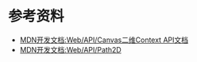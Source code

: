 # 参考资料

- [MDN开发文档:Web/API/Canvas二维Context API文档](https://developer.mozilla.org/zh-CN/docs/Web/API/CanvasRenderingContext2D)
- [MDN开发文档:Web/API/Path2D](https://developer.mozilla.org/zh-CN/docs/Web/API/Path2D)